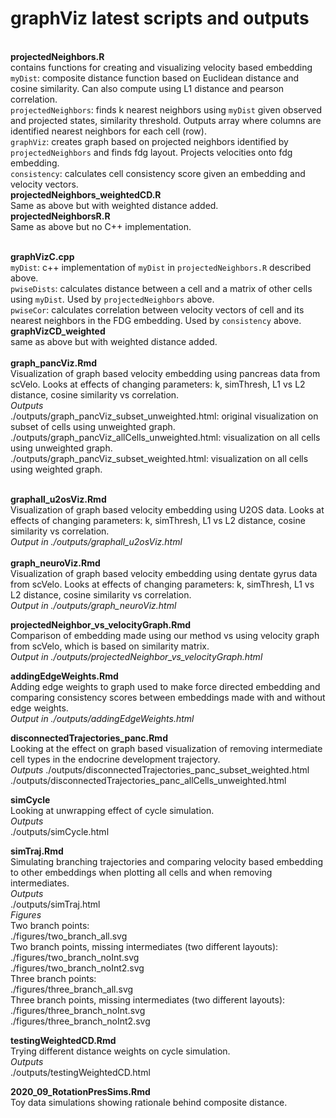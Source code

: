 # graphViz latest scripts and outputs
\
**projectedNeighbors.R**  \
contains functions for creating and visualizing velocity based embedding  \
`myDist`: composite distance function based on Euclidean distance and cosine similarity. Can also compute using L1 distance and pearson correlation.  \
`projectedNeighbors`: finds k nearest neighbors using `myDist` given observed and projected states, similarity threshold. Outputs array where columns are identified nearest neighbors for each cell (row).  \
`graphViz`: creates graph based on projected neighbors identified by `projectedNeighbors` and finds fdg layout. Projects velocities onto fdg embedding.   \
`consistency`: calculates cell consistency score given an embedding and velocity vectors.  
**projectedNeighbors_weightedCD.R**  
Same as above but with weighted distance added.  
**projectedNeighborsR.R**  
Same as above but no C++ implementation.  

\
**graphVizC.cpp**  
`myDist`: c++ implementation of `myDist` in `projectedNeighbors.R` described above.  
`pwiseDists`: calculates distance between a cell and a matrix of other cells using `myDist`. Used by `projectedNeighbors` above.  
`pwiseCor`: calculates correlation between velocity vectors of cell and its nearest neighbors in the FDG embedding. Used by `consistency` above.  
**graphVizCD_weighted**  
same as above but with weighted distance added.  
\
**graph_pancViz.Rmd**  \
Visualization of graph based velocity embedding using pancreas data from scVelo. Looks at effects of changing parameters: k, simThresh, L1 vs L2 distance, cosine similarity vs correlation.\
*Outputs*  
./outputs/graph_pancViz_subset_unweighted.html: original visualization on subset of cells using unweighted graph.  
./outputs/graph_pancViz_allCells_unweighted.html: visualization on all cells using unweighted graph.  
./outputs/graph_pancViz_subset_weighted.html: visualization on all cells using weighted graph.  

\
**graphall_u2osViz.Rmd**  \
Visualization of graph based velocity embedding using U2OS data. Looks at effects of changing parameters: k, simThresh, L1 vs L2 distance, cosine similarity vs correlation.\
*Output in ./outputs/graphall_u2osViz.html*\
\
**graph_neuroViz.Rmd**  
Visualization of graph based velocity embedding using dentate gyrus data from scVelo. Looks at effects of changing parameters: k, simThresh, L1 vs L2 distance, cosine similarity vs correlation.\
*Output in ./outputs/graph_neuroViz.html*  

**projectedNeighbor_vs_velocityGraph.Rmd**  
Comparison of embedding made using our method vs using velocity graph from scVelo, which is based on similarity matrix.  
*Output in ./outputs/projectedNeighbor_vs_velocityGraph.html*   

**addingEdgeWeights.Rmd**  
Adding edge weights to graph used to make force directed embedding and comparing consistency scores between embeddings made with and without edge weights.  
*Output in ./outputs/addingEdgeWeights.html*  

**disconnectedTrajectories_panc.Rmd**  
Looking at the effect on graph based visualization of removing intermediate cell types in the endocrine development trajectory.  
*Outputs*
./outputs/disconnectedTrajectories_panc_subset_weighted.html  
./outputs/disconnectedTrajectories_panc_allCells_unweighted.html  

**simCycle**  
Looking at unwrapping effect of cycle simulation.  
*Outputs*  
./outputs/simCycle.html  

**simTraj.Rmd**  
Simulating branching trajectories and comparing velocity based embedding to other embeddings when plotting all cells and when removing intermediates.  
*Outputs*  
./outputs/simTraj.html  
*Figures*  
Two branch points:  
./figures/two_branch_all.svg  
Two branch points, missing intermediates (two different layouts):  
./figures/two_branch_noInt.svg  
./figures/two_branch_noInt2.svg  
Three branch points:  
./figures/three_branch_all.svg  
Three branch points, missing intermediates (two different layouts):  
./figures/three_branch_noInt.svg  
./figures/three_branch_noInt2.svg  

**testingWeightedCD.Rmd**  
Trying different distance weights on cycle simulation.  
*Outputs*  
./outputs/testingWeightedCD.html  

**2020_09_RotationPresSims.Rmd**\
Toy data simulations showing rationale behind composite distance.

